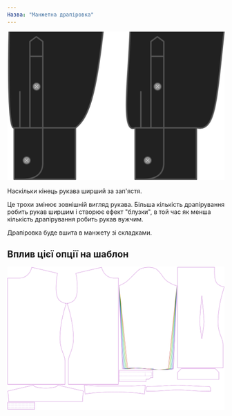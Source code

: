 ```yaml
---
Назва: "Манжетна драпіровка"
---
```


![Драпірування манжета](cuffdrape.svg)

Наскільки кінець рукава ширший за зап'ястя.

<Note>

Це трохи змінює зовнішній вигляд рукава.
Більша кількість драпірування робить рукав ширшим і створює ефект "блузки", в той час як менша кількість драпірування робить рукав вужчим.

Драпіровка буде вшита в манжету зі складками.

</Note>

## Вплив цієї опції на шаблон

![На цьому зображенні показано вплив цієї опції шляхом накладання декількох варіантів, які мають різне значення для цієї опції](simon_cuffdrape_sample.svg "Вплив цієї опції на шаблон")
